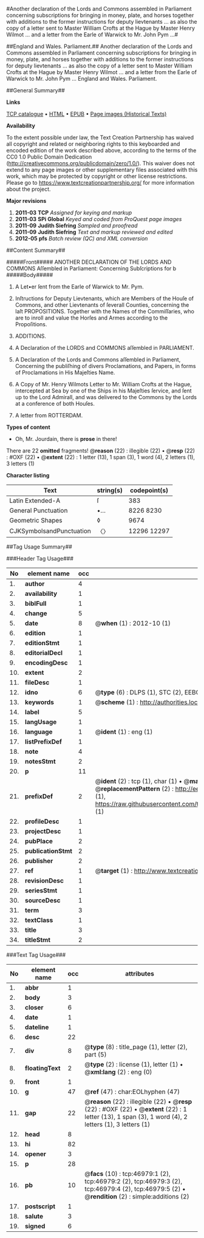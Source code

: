 #Another declaration of the Lords and Commons assembled in Parliament concerning subscriptions for bringing in money, plate, and horses together with additions to the former instructions for deputy lievtenants ... as also the copy of a letter sent to Master William Crofts at the Hague by Master Henry Wilmot ... and a letter from the Earle of Warwick to Mr. John Pym ...#

##England and Wales. Parliament.##
Another declaration of the Lords and Commons assembled in Parliament concerning subscriptions for bringing in money, plate, and horses together with additions to the former instructions for deputy lievtenants ... as also the copy of a letter sent to Master William Crofts at the Hague by Master Henry Wilmot ... and a letter from the Earle of Warwick to Mr. John Pym ...
England and Wales. Parliament.

##General Summary##

**Links**

[TCP catalogue](http://www.ota.ox.ac.uk/tcp/)  • 
[HTML](http://tei.it.ox.ac.uk/tcp/Texts-HTML/free/A37/A37632.html)  • 
[EPUB](http://tei.it.ox.ac.uk/tcp/Texts-EPUB/free/A37/A37632.epub) • 
[Page images (Historical Texts)](https://historicaltexts.jisc.ac.uk/eebo-11231017e)

**Availability**

To the extent possible under law, the Text Creation Partnership has waived all copyright and related or neighboring rights to this keyboarded and encoded edition of the work described above, according to the terms of the CC0 1.0 Public Domain Dedication (http://creativecommons.org/publicdomain/zero/1.0/). This waiver does not extend to any page images or other supplementary files associated with this work, which may be protected by copyright or other license restrictions. Please go to https://www.textcreationpartnership.org/ for more information about the project.

**Major revisions**

1. __2011-03__ __TCP__ *Assigned for keying and markup*
1. __2011-03__ __SPi Global__ *Keyed and coded from ProQuest page images*
1. __2011-09__ __Judith Siefring__ *Sampled and proofread*
1. __2011-09__ __Judith Siefring__ *Text and markup reviewed and edited*
1. __2012-05__ __pfs__ *Batch review (QC) and XML conversion*

##Content Summary##

#####Front#####
ANOTHER DECLARATION OF THE LORDS AND COMMONS Aſſembled in Parliament: Concerning Subſcriptions for b
#####Body#####

1. A Let•er ſent from the Earle of Warwick to Mr. Pym.

1. Inſtructions for Deputy Lievtenants, which are Members of the Houſe of Commons, and other Lievtenants of ſeverall Counties, concerning the laſt PROPOSITIONS. Together with the Names of the Commiſſaries, who are to inroll and value the Horſes and Armes according to the Propoſitions.

1. ADDITIONS.

1. A Declaration of the LORDS and COMMONS aſſembled in PARLIAMENT.

1. A Declaration of the Lords and Commons aſſembled in Parliament, Concerning the publiſhing of divers Proclamations, and Papers, in forms of Proclamations in His Majeſties Name.

1. A Copy of Mr. Henry Wilmots Letter to Mr. William Crofts at the Hague, intercepted at Sea by one of the Ships in his Majeſties ſervice, and ſent up to the Lord Admirall, and was delivered to the Commons by the Lords at a conference of both Houſes.

1. A letter from ROTTERDAM.

**Types of content**

  * Oh, Mr. Jourdain, there is **prose** in there!

There are 22 **omitted** fragments! 
 @__reason__ (22) : illegible (22)  •  @__resp__ (22) : #OXF (22)  •  @__extent__ (22) : 1 letter (13), 1 span (3), 1 word (4), 2 letters (1), 3 letters (1)

**Character listing**


|Text|string(s)|codepoint(s)|
|---|---|---|
|Latin Extended-A|ſ|383|
|General Punctuation|•…|8226 8230|
|Geometric Shapes|◊|9674|
|CJKSymbolsandPunctuation|〈〉|12296 12297|

##Tag Usage Summary##

###Header Tag Usage###

|No|element name|occ|attributes|
|---|---|---|---|
|1.|__author__|4||
|2.|__availability__|1||
|3.|__biblFull__|1||
|4.|__change__|5||
|5.|__date__|8| @__when__ (1) : 2012-10 (1)|
|6.|__edition__|1||
|7.|__editionStmt__|1||
|8.|__editorialDecl__|1||
|9.|__encodingDesc__|1||
|10.|__extent__|2||
|11.|__fileDesc__|1||
|12.|__idno__|6| @__type__ (6) : DLPS (1), STC (2), EEBO-CITATION (1), OCLC (1), VID (1)|
|13.|__keywords__|1| @__scheme__ (1) : http://authorities.loc.gov/ (1)|
|14.|__label__|5||
|15.|__langUsage__|1||
|16.|__language__|1| @__ident__ (1) : eng (1)|
|17.|__listPrefixDef__|1||
|18.|__note__|4||
|19.|__notesStmt__|2||
|20.|__p__|11||
|21.|__prefixDef__|2| @__ident__ (2) : tcp (1), char (1)  •  @__matchPattern__ (2) : ([0-9\-]+):([0-9IVX]+) (1), (.+) (1)  •  @__replacementPattern__ (2) : http://eebo.chadwyck.com/downloadtiff?vid=$1&page=$2 (1), https://raw.githubusercontent.com/textcreationpartnership/Texts/master/tcpchars.xml#$1 (1)|
|22.|__profileDesc__|1||
|23.|__projectDesc__|1||
|24.|__pubPlace__|2||
|25.|__publicationStmt__|2||
|26.|__publisher__|2||
|27.|__ref__|1| @__target__ (1) : http://www.textcreationpartnership.org/docs/. (1)|
|28.|__revisionDesc__|1||
|29.|__seriesStmt__|1||
|30.|__sourceDesc__|1||
|31.|__term__|3||
|32.|__textClass__|1||
|33.|__title__|3||
|34.|__titleStmt__|2||


###Text Tag Usage###

|No|element name|occ|attributes|
|---|---|---|---|
|1.|__abbr__|1||
|2.|__body__|3||
|3.|__closer__|6||
|4.|__date__|1||
|5.|__dateline__|1||
|6.|__desc__|22||
|7.|__div__|8| @__type__ (8) : title_page (1), letter (2), part (5)|
|8.|__floatingText__|2| @__type__ (2) : license (1), letter (1)  •  @__xml:lang__ (2) : eng (0)|
|9.|__front__|1||
|10.|__g__|47| @__ref__ (47) : char:EOLhyphen (47)|
|11.|__gap__|22| @__reason__ (22) : illegible (22)  •  @__resp__ (22) : #OXF (22)  •  @__extent__ (22) : 1 letter (13), 1 span (3), 1 word (4), 2 letters (1), 3 letters (1)|
|12.|__head__|8||
|13.|__hi__|82||
|14.|__opener__|3||
|15.|__p__|28||
|16.|__pb__|10| @__facs__ (10) : tcp:46979:1 (2), tcp:46979:2 (2), tcp:46979:3 (2), tcp:46979:4 (2), tcp:46979:5 (2)  •  @__rendition__ (2) : simple:additions (2)|
|17.|__postscript__|1||
|18.|__salute__|3||
|19.|__signed__|6||
